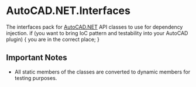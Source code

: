 # AutoCAD.NET.Interfaces
The interfaces pack for [AutoCAD.NET](https://www.nuget.org/packages/AutoCAD.NET) API classes to use for dependency injection.
if (you want to bring IoC pattern and testability into your AutoCAD plugin)
{
  you are in the correct place;
}

## Important Notes
- All static members of the classes are converted to dynamic members for testing purposes.
